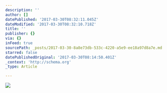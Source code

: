 ```yaml
---
description: ''
author: []
datePublished: '2017-03-30T08:32:11.045Z'
dateModified: '2017-03-30T08:32:10.718Z'
title: ''
publisher: {}
via: {}
inFeed: true
sourcePath: _posts/2017-03-30-8a8e73db-533c-4220-a5e9-ee18a97d8a7e.md
starred: false
datePublishedOriginal: '2017-03-30T08:14:50.401Z'
_context: 'http://schema.org'
_type: Article

---
```

![](https://the-grid-user-content.s3-us-west-2.amazonaws.com/a8c4d2af-e3c1-4b16-b010-e6ce4335b010.jpg)
